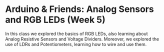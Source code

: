 # Arduino & Friends: Analog Sensors and RGB LEDs (Week 5)

In this class we explored the basics of RGB LEDs, also learning about Analog Resistive Sensors and Voltage Dividers. Moreover, we explored the use of LDRs and Potentiometers, learning how to wire and use them.
